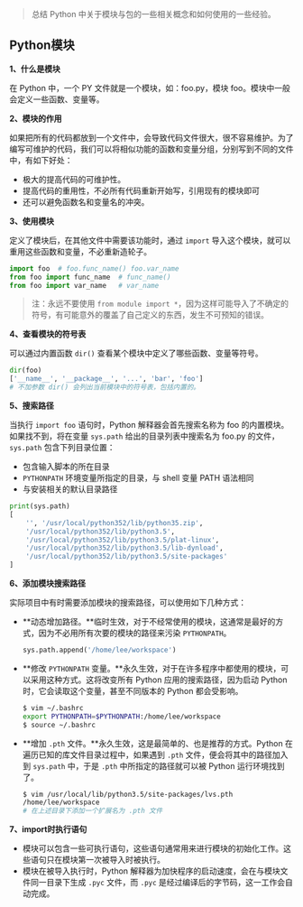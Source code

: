 > 总结 Python 中关于模块与包的一些相关概念和如何使用的一些经验。

## Python模块

**1、什么是模块**

在 Python 中，一个 PY 文件就是一个模块，如：foo.py，模块 foo。模块中一般会定义一些函数、变量等。

**2、模块的作用**

如果把所有的代码都放到一个文件中，会导致代码文件很大，很不容易维护。为了编写可维护的代码，我们可以将相似功能的函数和变量分组，分别写到不同的文件中，有如下好处：

* 极大的提高代码的可维护性。
* 提高代码的重用性，不必所有代码重新开始写，引用现有的模块即可
* 还可以避免函数名和变量名的冲突。

**3、使用模块**

定义了模块后，在其他文件中需要该功能时，通过 `import` 导入这个模块，就可以重用这些函数和变量，不必重新造轮子。

```python
import foo  # foo.func_name() foo.var_name
from foo import func_name  # func_name()
from foo import var_name   # var_name
```
> 注：永远不要使用 `from module import *`，因为这样可能导入了不确定的符号，有可能意外的覆盖了自己定义的东西，发生不可预知的错误。

**4、查看模块的符号表**

可以通过内置函数 `dir()` 查看某个模块中定义了哪些函数、变量等符号。
```python
dir(foo)
['__name__', '__package__', '...', 'bar', 'foo']
# 不加参数 dir() 会列出当前模块中的符号表，包括内置的。
```

**5、搜索路径**

当执行 `import foo` 语句时，Python 解释器会首先搜索名称为 foo 的内置模块。如果找不到，将在变量 `sys.path` 给出的目录列表中搜索名为 foo.py 的文件，`sys.path` 包含下列目录位置：

* 包含输入脚本的所在目录
* `PYTHONPATH` 环境变量所指定的目录，与 shell 变量 PATH 语法相同
* 与安装相关的默认目录路径
```python
print(sys.path)
[
    '', '/usr/local/python352/lib/python35.zip', 
    '/usr/local/python352/lib/python3.5', 
    '/usr/local/python352/lib/python3.5/plat-linux', 
    '/usr/local/python352/lib/python3.5/lib-dynload', 
    '/usr/local/python352/lib/python3.5/site-packages'
]
```

**6、添加模块搜索路径**

实际项目中有时需要添加模块的搜索路径，可以使用如下几种方式：

* **动态增加路径。**临时生效，对于不经常使用的模块，这通常是最好的方式，因为不必用所有次要的模块的路径来污染 `PYTHONPATH`。
  ```python
  sys.path.append('/home/lee/workspace')
  ```
* **修改 `PYTHONPATH` 变量。**永久生效，对于在许多程序中都使用的模块，可以采用这种方式。这将改变所有 Python 应用的搜索路径，因为启动 Python 时，它会读取这个变量，甚至不同版本的 Python 都会受影响。
  ```bash
  $ vim ~/.bashrc
  export PYTHONPATH=$PYTHONPATH:/home/lee/workspace
  $ source ~/.bashrc
  ```
* **增加 `.pth` 文件。**永久生效，这是最简单的、也是推荐的方式。Python 在遍历已知的库文件目录过程中，如果遇到 `.pth` 文件，便会将其中的路径加入到 `sys.path` 中，于是 `.pth` 中所指定的路径就可以被 Python 运行环境找到了。
  ```bash
  $ vim /usr/local/lib/python3.5/site-packages/lvs.pth
  /home/lee/workspace
  # 在上述目录下添加一个扩展名为 .pth 文件
  ```

**7、import时执行语句**

* 模块可以包含一些可执行语句，这些语句通常用来进行模块的初始化工作。这些语句只在模块第一次被导入时被执行。
* 模块在被导入执行时，Python 解释器为加快程序的启动速度，会在与模块文件同一目录下生成 `.pyc` 文件，而 `.pyc` 是经过编译后的字节码，这一工作会自动完成。


